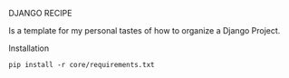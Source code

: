 DJANGO RECIPE

Is a template for my personal tastes of how to organize a Django Project.


Installation

`pip install -r core/requirements.txt `


